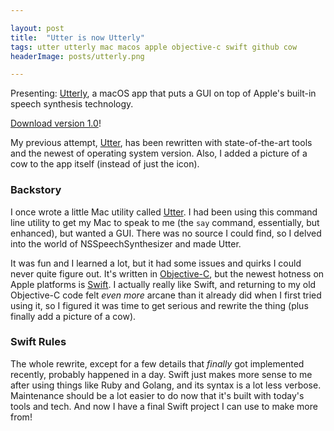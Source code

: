 ```yaml
---

layout: post
title:  "Utter is now Utterly"
tags: utter utterly mac macos apple objective-c swift github cow
headerImage: posts/utterly.png

---
```


Presenting: [Utterly](https://github.com/michaelchadwick/utterly), a macOS app that puts a GUI on top of Apple's built-in speech synthesis technology.

[Download version 1.0](https://github.com/michaelchadwick/utterly/releases/tag/1.0)!

My previous attempt, [Utter](https://github.com/michaelchadwick/utter), has been rewritten with state-of-the-art tools and the newest of operating system version. Also, I added a picture of a cow to the app itself (instead of just the icon).

<!--more-->

### Backstory

I once wrote a little Mac utility called [Utter](https://github.com/michaelchadwick/utter). I had been using this command line utility to get my Mac to speak to me (the `say` command, essentially, but enhanced), but wanted a GUI. There was no source I could find, so I delved into the world of NSSpeechSynthesizer and made Utter.

It was fun and I learned a lot, but it had some issues and quirks I could never quite figure out. It's written in [Objective-C](https://developer.apple.com/library/content/documentation/Cocoa/Conceptual/ProgrammingWithObjectiveC/Introduction/Introduction.html), but the newest hotness on Apple platforms is [Swift](https://developer.apple.com/swift). I actually really like Swift, and returning to my old Objective-C code felt _even more_ arcane than it already did when I first tried using it, so I figured it was time to get serious and rewrite the thing (plus finally add a picture of a cow).

### Swift Rules

The whole rewrite, except for a few details that _finally_ got implemented recently, probably happened in a day. Swift just makes more sense to me after using things like Ruby and Golang, and its syntax is a lot less verbose. Maintenance should be a lot easier to do now that it's built with today's tools and tech. And now I have a final Swift project I can use to make more from!
